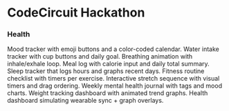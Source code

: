 # CodeCircuit Hackathon

### Health
Mood tracker with emoji buttons and a color-coded calendar.
Water intake tracker with cup buttons and daily goal.
Breathing animation with inhale/exhale loop.
Meal log with calorie input and daily total summary.
Sleep tracker that logs hours and graphs recent days.
Fitness routine checklist with timers per exercise.
Interactive stretch sequence with visual timers and drag ordering.
Weekly mental health journal with tags and mood charts.
Weight tracking dashboard with animated trend graphs.
Health dashboard simulating wearable sync + graph overlays.
